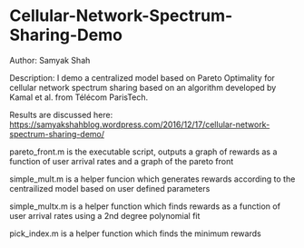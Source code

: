# Cellular-Network-Spectrum-Sharing-Demo
Author: Samyak Shah

Description: I demo a centralized model based on Pareto Optimality for cellular network spectrum sharing based on an algorithm developed by Kamal et al. from Télécom ParisTech.

Results are discussed here: https://samyakshahblog.wordpress.com/2016/12/17/cellular-network-spectrum-sharing-demo/

pareto_front.m is the executable script, outputs a graph of rewards as a function of user arrival rates and a graph of the pareto front

simple_mult.m is a helper funcion which generates rewards according to the centrailized model based on user defined parameters

simple_multx.m is a helper function which finds rewards as a function of user arrival rates using a 2nd degree polynomial fit

pick_index.m is a helper function which finds the minimum rewards
